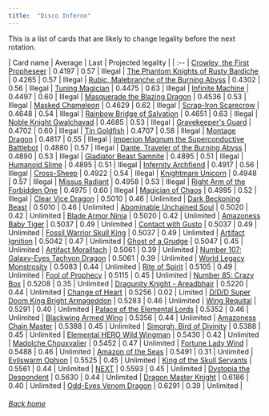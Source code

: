 ```yaml
---
title:  "Disco Inferno"
---
```


This is a list of cards that are likely to change legality before the next rotation.

| Card name | Average | Last | Projected legality |
| :-- |
[Crowley, the First Propheseer](https://db.ygoprodeck.com/card/?search=Crowley,%20the%20First%20Propheseer) | 0.4197 | 0.57 | Illegal |
[The Phantom Knights of Rusty Bardiche](https://db.ygoprodeck.com/card/?search=The%20Phantom%20Knights%20of%20Rusty%20Bardiche) | 0.4265 | 0.57 | Illegal |
[Rubic, Malebranche of the Burning Abyss](https://db.ygoprodeck.com/card/?search=Rubic,%20Malebranche%20of%20the%20Burning%20Abyss) | 0.4302 | 0.56 | Illegal |
[Tuning Magician](https://db.ygoprodeck.com/card/?search=Tuning%20Magician) | 0.4475 | 0.63 | Illegal |
[Infinite Machine](https://db.ygoprodeck.com/card/?search=Infinite%20Machine) | 0.4497 | 0.60 | Illegal |
[Masquerade the Blazing Dragon](https://db.ygoprodeck.com/card/?search=Masquerade%20the%20Blazing%20Dragon) | 0.4536 | 0.53 | Illegal |
[Masked Chameleon](https://db.ygoprodeck.com/card/?search=Masked%20Chameleon) | 0.4629 | 0.62 | Illegal |
[Scrap-Iron Scarecrow](https://db.ygoprodeck.com/card/?search=Scrap-Iron%20Scarecrow) | 0.4648 | 0.54 | Illegal |
[Rainbow Bridge of Salvation](https://db.ygoprodeck.com/card/?search=Rainbow%20Bridge%20of%20Salvation) | 0.4651 | 0.63 | Illegal |
[Noble Knight Gwalchavad](https://db.ygoprodeck.com/card/?search=Noble%20Knight%20Gwalchavad) | 0.4685 | 0.53 | Illegal |
[Gravekeeper's Guard](https://db.ygoprodeck.com/card/?search=Gravekeeper's%20Guard) | 0.4702 | 0.60 | Illegal |
[Tin Goldfish](https://db.ygoprodeck.com/card/?search=Tin%20Goldfish) | 0.4707 | 0.58 | Illegal |
[Montage Dragon](https://db.ygoprodeck.com/card/?search=Montage%20Dragon) | 0.4817 | 0.55 | Illegal |
[Imperion Magnum the Superconductive Battlebot](https://db.ygoprodeck.com/card/?search=Imperion%20Magnum%20the%20Superconductive%20Battlebot) | 0.4880 | 0.57 | Illegal |
[Dante, Traveler of the Burning Abyss](https://db.ygoprodeck.com/card/?search=Dante,%20Traveler%20of%20the%20Burning%20Abyss) | 0.4890 | 0.53 | Illegal |
[Gladiator Beast Samnite](https://db.ygoprodeck.com/card/?search=Gladiator%20Beast%20Samnite) | 0.4895 | 0.51 | Illegal |
[Humanoid Slime](https://db.ygoprodeck.com/card/?search=Humanoid%20Slime) | 0.4895 | 0.51 | Illegal |
[Infernity Archfiend](https://db.ygoprodeck.com/card/?search=Infernity%20Archfiend) | 0.4917 | 0.56 | Illegal |
[Cross-Sheep](https://db.ygoprodeck.com/card/?search=Cross-Sheep) | 0.4922 | 0.54 | Illegal |
[Knightmare Unicorn](https://db.ygoprodeck.com/card/?search=Knightmare%20Unicorn) | 0.4948 | 0.57 | Illegal |
[Missus Radiant](https://db.ygoprodeck.com/card/?search=Missus%20Radiant) | 0.4958 | 0.53 | Illegal |
[Right Arm of the Forbidden One](https://db.ygoprodeck.com/card/?search=Right%20Arm%20of%20the%20Forbidden%20One) | 0.4975 | 0.60 | Illegal |
[Magician of Chaos](https://db.ygoprodeck.com/card/?search=Magician%20of%20Chaos) | 0.4995 | 0.52 | Illegal |
[Clear Vice Dragon](https://db.ygoprodeck.com/card/?search=Clear%20Vice%20Dragon) | 0.5010 | 0.46 | Unlimited |
[Dark Beckoning Beast](https://db.ygoprodeck.com/card/?search=Dark%20Beckoning%20Beast) | 0.5010 | 0.46 | Unlimited |
[Abominable Unchained Soul](https://db.ygoprodeck.com/card/?search=Abominable%20Unchained%20Soul) | 0.5020 | 0.42 | Unlimited |
[Blade Armor Ninja](https://db.ygoprodeck.com/card/?search=Blade%20Armor%20Ninja) | 0.5020 | 0.42 | Unlimited |
[Amazoness Baby Tiger](https://db.ygoprodeck.com/card/?search=Amazoness%20Baby%20Tiger) | 0.5037 | 0.49 | Unlimited |
[Contact with Gusto](https://db.ygoprodeck.com/card/?search=Contact%20with%20Gusto) | 0.5037 | 0.49 | Unlimited |
[Fossil Warrior Skull King](https://db.ygoprodeck.com/card/?search=Fossil%20Warrior%20Skull%20King) | 0.5037 | 0.49 | Unlimited |
[Artifact Ignition](https://db.ygoprodeck.com/card/?search=Artifact%20Ignition) | 0.5042 | 0.47 | Unlimited |
[Ghost of a Grudge](https://db.ygoprodeck.com/card/?search=Ghost%20of%20a%20Grudge) | 0.5047 | 0.45 | Unlimited |
[Artifact Moralltach](https://db.ygoprodeck.com/card/?search=Artifact%20Moralltach) | 0.5061 | 0.39 | Unlimited |
[Number 107: Galaxy-Eyes Tachyon Dragon](https://db.ygoprodeck.com/card/?search=Number%20107:%20Galaxy-Eyes%20Tachyon%20Dragon) | 0.5061 | 0.39 | Unlimited |
[World Legacy Monstrosity](https://db.ygoprodeck.com/card/?search=World%20Legacy%20Monstrosity) | 0.5083 | 0.44 | Unlimited |
[Rite of Spirit](https://db.ygoprodeck.com/card/?search=Rite%20of%20Spirit) | 0.5105 | 0.49 | Unlimited |
[Fool of Prophecy](https://db.ygoprodeck.com/card/?search=Fool%20of%20Prophecy) | 0.5115 | 0.45 | Unlimited |
[Number 85: Crazy Box](https://db.ygoprodeck.com/card/?search=Number%2085:%20Crazy%20Box) | 0.5208 | 0.35 | Unlimited |
[Dragunity Knight - Areadbhair](https://db.ygoprodeck.com/card/?search=Dragunity%20Knight%20-%20Areadbhair) | 0.5220 | 0.44 | Unlimited |
[Change of Heart](https://db.ygoprodeck.com/card/?search=Change%20of%20Heart) | 0.5256 | 0.02 | Limited |
[D/D/D Super Doom King Bright Armageddon](https://db.ygoprodeck.com/card/?search=D/D/D%20Super%20Doom%20King%20Bright%20Armageddon) | 0.5283 | 0.46 | Unlimited |
[Wing Requital](https://db.ygoprodeck.com/card/?search=Wing%20Requital) | 0.5291 | 0.40 | Unlimited |
[Palace of the Elemental Lords](https://db.ygoprodeck.com/card/?search=Palace%20of%20the%20Elemental%20Lords) | 0.5352 | 0.46 | Unlimited |
[Blackwing Armed Wing](https://db.ygoprodeck.com/card/?search=Blackwing%20Armed%20Wing) | 0.5356 | 0.44 | Unlimited |
[Amazoness Chain Master](https://db.ygoprodeck.com/card/?search=Amazoness%20Chain%20Master) | 0.5388 | 0.45 | Unlimited |
[Simorgh, Bird of Divinity](https://db.ygoprodeck.com/card/?search=Simorgh,%20Bird%20of%20Divinity) | 0.5388 | 0.45 | Unlimited |
[Elemental HERO Wild Wingman](https://db.ygoprodeck.com/card/?search=Elemental%20HERO%20Wild%20Wingman) | 0.5430 | 0.42 | Unlimited |
[Madolche Chouxvalier](https://db.ygoprodeck.com/card/?search=Madolche%20Chouxvalier) | 0.5452 | 0.47 | Unlimited |
[Fortune Lady Wind](https://db.ygoprodeck.com/card/?search=Fortune%20Lady%20Wind) | 0.5488 | 0.46 | Unlimited |
[Amazon of the Seas](https://db.ygoprodeck.com/card/?search=Amazon%20of%20the%20Seas) | 0.5491 | 0.31 | Unlimited |
[Evilswarm Ophion](https://db.ygoprodeck.com/card/?search=Evilswarm%20Ophion) | 0.5525 | 0.45 | Unlimited |
[King of the Skull Servants](https://db.ygoprodeck.com/card/?search=King%20of%20the%20Skull%20Servants) | 0.5561 | 0.44 | Unlimited |
[NEXT](https://db.ygoprodeck.com/card/?search=NEXT) | 0.5593 | 0.45 | Unlimited |
[Dystopia the Despondent](https://db.ygoprodeck.com/card/?search=Dystopia%20the%20Despondent) | 0.5630 | 0.44 | Unlimited |
[Dragon Master Knight](https://db.ygoprodeck.com/card/?search=Dragon%20Master%20Knight) | 0.6186 | 0.40 | Unlimited |
[Odd-Eyes Venom Dragon](https://db.ygoprodeck.com/card/?search=Odd-Eyes%20Venom%20Dragon) | 0.6291 | 0.39 | Unlimited |

###### [Back home](index)
